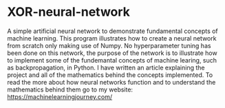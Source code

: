 # XOR-neural-network
A simple artificial neural network to demonstrate fundamental concepts of machine learning.
This program illustrates how to create a neural network from scratch only making use of Numpy.
No hyperparameter tuning has been done on this network, the purpose of the network is to illustrate how to implement some of the fundemantal concepts of machine learing, such as backpropagation, in Python.
I have written an article explaining the project and all of the mathematics behind the concepts implemented. To read the more about how neural networks function and to understand the mathematics behind them go to my website: https://machinelearningjourney.com/


